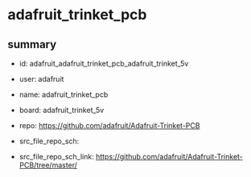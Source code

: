 # adafruit_trinket_pcb
 
## summary 
* id: adafruit_adafruit_trinket_pcb_adafruit_trinket_5v
* user: adafruit
* name: adafruit_trinket_pcb
* board: adafruit_trinket_5v
* repo: https://github.com/adafruit/Adafruit-Trinket-PCB



* src_file_repo_sch: 
* src_file_repo_sch_link: https://github.com/adafruit/Adafruit-Trinket-PCB/tree/master/






